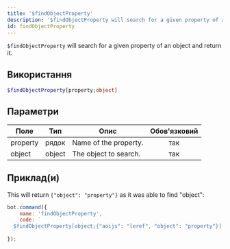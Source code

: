 ```yaml
---
title: '$findObjectProperty'
description: '$findObjectProperty will search for a given property of an object and return it.'
id: findObjectProperty
---
```


`$findObjectProperty` will search for a given property of an object and return it.

## Використання

```php
$findObjectProperty[property;object]
```

## Параметри

| Поле     | Тип    | Опис                  | Обов'язковий |
| -------- | ------ | --------------------- |:------------:|
| property | рядок  | Name of the property. |     так      |
| object   | object | The object to search. |     так      |

## Приклад(и)

This will return `{"object": "property"}` as it was able to find "object":

```javascript
bot.command({
    name: 'findObjectProperty',
    code: `
  $findObjectProperty[object;{"aoijs": "leref", "object": "property"}]
  `
});
```
